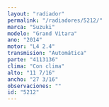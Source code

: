 ```yaml
---
layout: "radiador"
permalink: "/radiadores/5212/"
marca: "Suzuki"
modelo: "Grand Vitara"
ano: "2014"
motor: "L4 2.4"
transmision: "Automática"
parte: "4113136"
clima: "Con clima"
alto: "11 7/16"
ancho: "27 3/16"
observaciones: ""
id: "5212"
---
```


